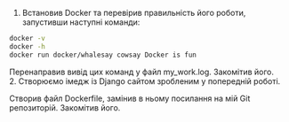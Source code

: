 1. Встановив Docker та перевірив правильність його роботи, запустивши наступні команди:
```bash
docker -v
docker -h
docker run docker/whalesay cowsay Docker is fun
```
Перенаправив вивід цих команд у файл my_work.log. Закомітив його.  
2. Створюємо імедж із Django сайтом зробленим у попередній роботі.

   Створив файл Dockerfile, замінив в ньому посилання на мій Git репозиторій. Закомітив його.
